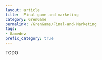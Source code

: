 ```yaml
---
layout: article
title:  Final game and marketing
category: GrenGame
permalink: /GrenGame/Final-and-Marketing
tags:
- Gamedev
prefix_category: true
---
```


TODO
